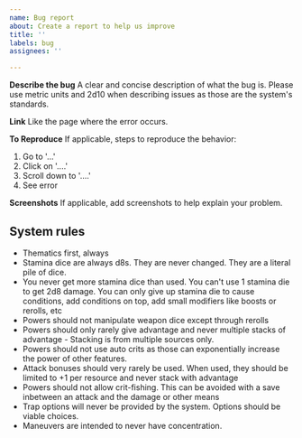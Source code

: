 ```yaml
---
name: Bug report
about: Create a report to help us improve
title: ''
labels: bug
assignees: ''

---
```


**Describe the bug**
A clear and concise description of what the bug is. Please use metric units and 2d10 when describing issues as those are the system's standards.

**Link**
Like the page where the error occurs.

**To Reproduce**
If applicable, steps to reproduce the behavior:
1. Go to '...'
2. Click on '....'
3. Scroll down to '....'
4. See error

**Screenshots**
If applicable, add screenshots to help explain your problem.

## System rules
- Thematics first, always
- Stamina dice are always d8s. They are never changed. They are a literal pile of dice.
- You never get more stamina dice than used. You can't use 1 stamina die to get 2d8 damage. You can only give up stamina die to cause conditions, add conditions on top, add small modifiers like boosts or rerolls, etc
- Powers should not manipulate weapon dice except through rerolls
- Powers should only rarely give advantage and never multiple stacks of advantage - Stacking is from multiple sources only.
- Powers should not use auto crits as those can exponentially increase the power of other features.
- Attack bonuses should very rarely be used. When used, they should be limited to +1 per resource and never stack with advantage
- Powers should not allow crit-fishing. This can be avoided with a save inbetween an attack and the damage or other means
- Trap options will never be provided by the system. Options should be viable choices.
- Maneuvers are intended to never have concentration.
